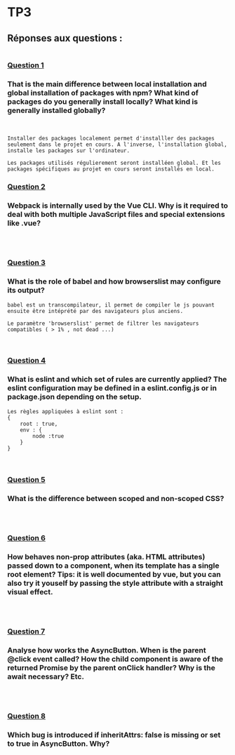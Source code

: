 # TP3 


## Réponses aux questions :
# 

### <u>  Question 1 </u>
### That is the main difference between local installation and global installation of packages with npm? What kind of packages do you generally install locally? What kind is generally installed globally?
<br> 

```
Installer des packages localement permet d'installler des packages seulement dans le projet en cours. A l'inverse, l'installation global, installe les packages sur l'ordinateur.

Les packages utilisés régulierement seront installéen global. Et les packages spécifiques au projet en cours seront installés en local.
```

### <u> Question 2 </u>
### Webpack is internally used by the Vue CLI. Why is it required to deal with both multiple JavaScript files and special extensions like .vue?

```

```
<br> 

### <u> Question 3 </u>
### What is the role of babel and how browserslist may configure its output?

```
babel est un transcompilateur, il permet de compiler le js pouvant ensuite être intéprété par des navigateurs plus anciens.

Le paramètre 'browserslist' permet de filtrer les navigateurs compatibles ( > 1% , not dead ...)
```
<br> 

### <u> Question 4 </u>
### What is eslint and which set of rules are currently applied? The eslint configuration may be defined in a eslint.config.js or in package.json depending on the setup.

```
Les règles appliquées à eslint sont :
{
    root : true,
    env : {
        node :true
    }
}
```
<br> 

### <u> Question 5 </u>
### What is the difference between scoped and non-scoped CSS?

```

```
<br> 

### <u> Question 6 </u>
### How behaves non-prop attributes (aka. HTML attributes) passed down to a component, when its template has a single root element? Tips: it is well documented by vue, but you can also try it youself by passing the style attribute with a straight visual effect.

```

```
<br> 


### <u> Question 7 </u>
### Analyse how works the AsyncButton. When is the parent @click event called? How the child component is aware of the returned Promise by the parent onClick handler? Why is the await necessary? Etc.

```

```
<br> 


### <u> Question 8 </u>
### Which bug is introduced if inheritAttrs: false is missing or set to true in AsyncButton. Why?

```

```





